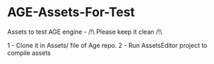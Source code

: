 AGE-Assets-For-Test
===================

Assets to test AGE engine - /!\ Please keep it clean /!\ 

1 - Clone it in Assets/ file of Age repo.
2 - Run AssetsEditor project to compile assets
